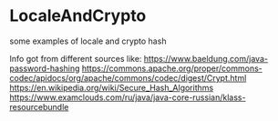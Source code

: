 # LocaleAndCrypto
some examples of locale and crypto hash

Info got from different sources like:
https://www.baeldung.com/java-password-hashing
https://commons.apache.org/proper/commons-codec/apidocs/org/apache/commons/codec/digest/Crypt.html
https://en.wikipedia.org/wiki/Secure_Hash_Algorithms
https://www.examclouds.com/ru/java/java-core-russian/klass-resourcebundle

